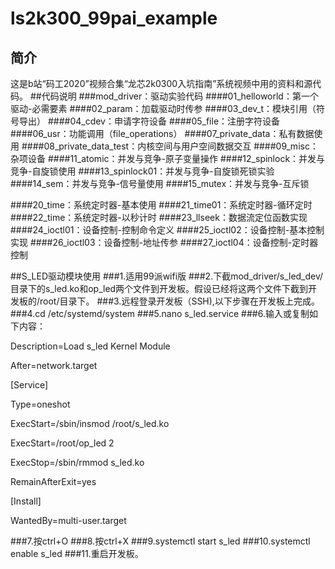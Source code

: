 # ls2k300_99pai_example

## 简介
这是b站“码工2020”视频合集“龙芯2k0300入坑指南”系统视频中用的资料和源代码。
##代码说明
###mod_driver：驱动实验代码
####01_helloworld：第一个驱动-必需要素
####02_param：加载驱动时传参
####03_dev_t：模块引用（符号导出）
####04_cdev：申请字符设备
####05_file：注册字符设备
####06_usr：功能调用（file_operations）
####07_private_data：私有数据使用
####08_private_data_test：内核空间与用户空间数据交互
####09_misc：杂项设备
####11_atomic：并发与竞争-原子变量操作
####12_spinlock：并发与竞争-自旋锁使用
####13_spinlock01：并发与竞争-自旋锁死锁实验
####14_sem：并发与竞争-信号量使用
####15_mutex：并发与竞争-互斥锁

####20_time：系统定时器-基本使用
####21_time01：系统定时器-循环定时
####22_time：系统定时器-以秒计时
####23_llseek：数据流定位函数实现
####24_ioctl01：设备控制-控制命令定义
####25_ioctl02：设备控制-基本控制实现
####26_ioctl03：设备控制-地址传参
####27_ioctl04：设备控制-定时器控制

##S_LED驱动模块使用
###1.适用99派wifi版
###2.下截mod_driver/s_led_dev/目录下的s_led.ko和op_led两个文件到开发板。假设已经将这两个文件下截到开发板的/root/目录下。
###3.远程登录开发板（SSH),以下步骤在开发板上完成。
###4.cd /etc/systemd/system
###5.nano s_led.service
###6.输入或复制如下内容：

Description=Load s_led Kernel Module

After=network.target

[Service]

Type=oneshot

ExecStart=/sbin/insmod /root/s_led.ko

ExecStart=/root/op_led 2

ExecStop=/sbin/rmmod s_led.ko

RemainAfterExit=yes

[Install]

WantedBy=multi-user.target

###7.按ctrl+O
###8.按ctrl+X
###9.systemctl start s_led
###10.systemctl enable s_led
###11.重启开发板。